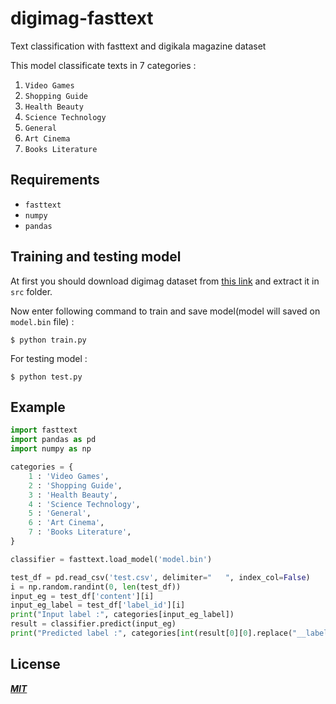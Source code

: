# digimag-fasttext
Text classification with fasttext and digikala magazine dataset

This model classificate texts in 7 categories :
1. `Video Games`
2. `Shopping Guide`
3. `Health Beauty`
4. `Science Technology`
5. `General`
6. `Art Cinema`
7. `Books Literature`

## Requirements
- `fasttext`
- `numpy`
- `pandas`

## Training and testing model
At first you should download digimag dataset from [this link](https://bit.ly/3ca4bm8) and extract it in `src` folder.

Now enter following command to train and save model(model will saved on `model.bin` file) :
```
$ python train.py
```

For testing model :
```
$ python test.py
```

## Example
```py
import fasttext
import pandas as pd
import numpy as np

categories = {
    1 : 'Video Games',
    2 : 'Shopping Guide',
    3 : 'Health Beauty',
    4 : 'Science Technology',
    5 : 'General',
    6 : 'Art Cinema',
    7 : 'Books Literature',
}

classifier = fasttext.load_model('model.bin')

test_df = pd.read_csv('test.csv', delimiter="	", index_col=False)
i = np.random.randint(0, len(test_df))
input_eg = test_df['content'][i]
input_eg_label = test_df['label_id'][i]
print("Input label :", categories[input_eg_label])
result = classifier.predict(input_eg)
print("Predicted label :", categories[int(result[0][0].replace("__label__", ""))])
```

## License
***[MIT](LICENSE)***
